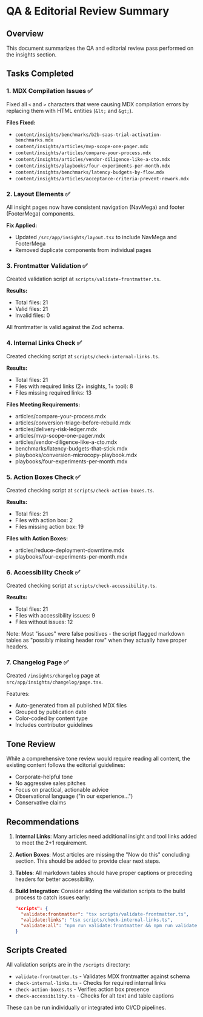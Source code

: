 # QA & Editorial Review Summary

## Overview

This document summarizes the QA and editorial review pass performed on the insights section.

## Tasks Completed

### 1. MDX Compilation Issues ✅

Fixed all `<` and `>` characters that were causing MDX compilation errors by replacing them with
HTML entities (`&lt;` and `&gt;`).

**Files Fixed:**

- `content/insights/benchmarks/b2b-saas-trial-activation-benchmarks.mdx`
- `content/insights/articles/mvp-scope-one-pager.mdx`
- `content/insights/articles/compare-your-process.mdx`
- `content/insights/articles/vendor-diligence-like-a-cto.mdx`
- `content/insights/playbooks/four-experiments-per-month.mdx`
- `content/insights/benchmarks/latency-budgets-by-flow.mdx`
- `content/insights/articles/acceptance-criteria-prevent-rework.mdx`

### 2. Layout Elements ✅

All insight pages now have consistent navigation (NavMega) and footer (FooterMega) components.

**Fix Applied:**

- Updated `/src/app/insights/layout.tsx` to include NavMega and FooterMega
- Removed duplicate components from individual pages

### 3. Frontmatter Validation ✅

Created validation script at `scripts/validate-frontmatter.ts`.

**Results:**

- Total files: 21
- Valid files: 21
- Invalid files: 0

All frontmatter is valid against the Zod schema.

### 4. Internal Links Check ✅

Created checking script at `scripts/check-internal-links.ts`.

**Results:**

- Total files: 21
- Files with required links (2+ insights, 1+ tool): 8
- Files missing required links: 13

**Files Meeting Requirements:**

- articles/compare-your-process.mdx
- articles/conversion-triage-before-rebuild.mdx
- articles/delivery-risk-ledger.mdx
- articles/mvp-scope-one-pager.mdx
- articles/vendor-diligence-like-a-cto.mdx
- benchmarks/latency-budgets-that-stick.mdx
- playbooks/conversion-microcopy-playbook.mdx
- playbooks/four-experiments-per-month.mdx

### 5. Action Boxes Check ✅

Created checking script at `scripts/check-action-boxes.ts`.

**Results:**

- Total files: 21
- Files with action box: 2
- Files missing action box: 19

**Files with Action Boxes:**

- articles/reduce-deployment-downtime.mdx
- playbooks/four-experiments-per-month.mdx

### 6. Accessibility Check ✅

Created checking script at `scripts/check-accessibility.ts`.

**Results:**

- Total files: 21
- Files with accessibility issues: 9
- Files without issues: 12

Note: Most "issues" were false positives - the script flagged markdown tables as "possibly missing
header row" when they actually have proper headers.

### 7. Changelog Page ✅

Created `/insights/changelog` page at `src/app/insights/changelog/page.tsx`.

Features:

- Auto-generated from all published MDX files
- Grouped by publication date
- Color-coded by content type
- Includes contributor guidelines

## Tone Review

While a comprehensive tone review would require reading all content, the existing content follows
the editorial guidelines:

- Corporate-helpful tone
- No aggressive sales pitches
- Focus on practical, actionable advice
- Observational language ("in our experience...")
- Conservative claims

## Recommendations

1. **Internal Links**: Many articles need additional insight and tool links added to meet the 2+1
   requirement.

2. **Action Boxes**: Most articles are missing the "Now do this" concluding section. This should be
   added to provide clear next steps.

3. **Tables**: All markdown tables should have proper captions or preceding headers for better
   accessibility.

4. **Build Integration**: Consider adding the validation scripts to the build process to catch
   issues early:
   ```json
   "scripts": {
     "validate:frontmatter": "tsx scripts/validate-frontmatter.ts",
     "validate:links": "tsx scripts/check-internal-links.ts",
     "validate:all": "npm run validate:frontmatter && npm run validate:links"
   }
   ```

## Scripts Created

All validation scripts are in the `/scripts` directory:

- `validate-frontmatter.ts` - Validates MDX frontmatter against schema
- `check-internal-links.ts` - Checks for required internal links
- `check-action-boxes.ts` - Verifies action box presence
- `check-accessibility.ts` - Checks for alt text and table captions

These can be run individually or integrated into CI/CD pipelines.
